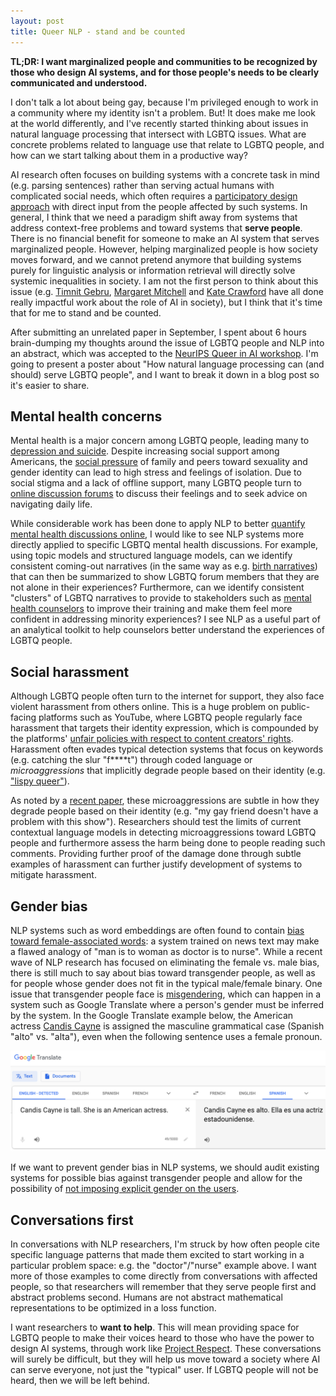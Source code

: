 ```yaml
---
layout: post
title: Queer NLP - stand and be counted
---
```


**TL;DR: I want marginalized people and communities to be recognized by those who design AI systems, and for those people's needs to be clearly communicated and understood.**

I don't talk a lot about being gay, because I'm privileged enough to work in a community where my identity isn't a problem. 
But! It does make me look at the world differently, and I've recently started thinking about issues in natural language processing that intersect with LGBTQ issues. 
What are concrete problems related to language use that relate to LGBTQ people, and how can we start talking about them in a productive way? 

AI research often focuses on building systems with a concrete task in mind (e.g. parsing sentences) rather than serving actual humans with complicated social needs, which often requires a [participatory design approach](https://en.wikipedia.org/wiki/Participatory_design) with direct input from the people affected by such systems.
In general, I think that we need a paradigm shift away from systems that address context-free problems and toward systems that **serve people**.
There is no financial benefit for someone to make an AI system that serves marginalized people.
However, helping marginalized people is how society moves forward, and we cannot pretend anymore that building systems purely for linguistic analysis or information retrieval will directly solve systemic inequalities in society.
I am not the first person to think about this issue (e.g. [Timnit Gebru](http://ai.stanford.edu/~tgebru/), [Margaret Mitchell](http://m-mitchell.com/) and [Kate Crawford](https://katecrawford.net/) have all done really impactful work about the role of AI in society), but I think that it's time that for me to stand and be counted.

After submitting an unrelated paper in September, I spent about 6 hours brain-dumping my thoughts around the issue of LGBTQ people and NLP into an abstract, which was accepted to the [NeurIPS Queer in AI workshop](https://sites.google.com/view/queer-in-ai/neurips-2019).
I'm going to present a poster about "How natural language processing can (and should) serve LGBTQ people", and I want to break it down in a blog post so it's easier to share.

## Mental health concerns

Mental health is a major concern among LGBTQ people, leading many to [depression and suicide](https://www.ncbi.nlm.nih.gov/pmc/articles/PMC4887282/).
Despite increasing social support among Americans, the [social pressure](https://www.ncbi.nlm.nih.gov/pmc/articles/PMC2072932/?iframe=true) of family and peers toward sexuality and gender identity can lead to high stress and feelings of isolation.
Due to social stigma and a lack of offline support, many LGBTQ people turn to [online discussion forums](https://dl.acm.org/citation.cfm?id=2675152) to discuss their feelings and to seek advice on navigating daily life.

While considerable work has been done to apply NLP to better [quantify mental health discussions online](http://www.munmund.net/pubs/CSCW19_MinorityStress.pdf), I would like to see NLP systems more directly applied to specific LGBTQ mental health discussions.
For example, using topic models and structured language models, can we identify consistent coming-out narratives (in the same way as e.g. [birth narratives](https://maria-antoniak.github.io/resources/2019_cscw_birth_stories.pdf)) that can then be summarized to show LGBTQ forum members that they are not alone in their experiences?
Furthermore, can we identify consistent "clusters" of LGBTQ narratives to provide to stakeholders such as [mental health counselors](https://www.crisistextline.org/) to improve their training and make them feel more confident in addressing minority experiences?
I see NLP as a useful part of an analytical toolkit to help counselors better understand the experiences of LGBTQ people.

## Social harassment

Although LGBTQ people often turn to the internet for support, they also face violent harassment from others online.
This is a huge problem on public-facing platforms such as YouTube, where LGBTQ people regularly face harassment that targets their identity expression, which is compounded by the platforms' [unfair policies with respect to content creators' rights](https://www.forbes.com/sites/rachelsandler/2019/08/14/lgbtq-creators-sue-youtube-for-alleged-discrimination/#26756886788e).
Harassment often evades typical detection systems that focus on keywords (e.g. catching the slur "f****t") through coded language or *microaggressions* that implicitly degrade people based on their identity (e.g. ["lispy queer"](https://www.washingtonpost.com/technology/2019/06/05/right-wing-youtuber-hurled-racist-homophobic-taunts-gay-reporter-company-did-nothing/)).

As noted by a [recent paper](https://www.aclweb.org/anthology/D19-1176/), these microaggressions are subtle in how they degrade people based on their identity (e.g. "my gay friend doesn't have a problem with this show").
Researchers should test the limits of current contextual language models in detecting microaggressions toward LGBTQ people and furthermore assess the harm being done to people reading such comments.
Providing further proof of the damage done through subtle examples of harassment can further justify development of systems to mitigate harassment.

## Gender bias

NLP systems such as word embeddings are often found to contain [bias toward female-associated words]((http://papers.nips.cc/paper/6228-man-is-to-computer-programmer-as-woman-is-to-homemaker-debiasing-word-embeddings.pdf)): a system trained on news text may make a flawed analogy of "man is to woman as doctor is to nurse".
While a recent wave of NLP research has focused on eliminating the female vs. male bias, there is still much to say about bias toward transgender people, as well as for people whose gender does not fit in the typical male/female binary.
One issue that transgender people face is [misgendering](https://en.wikipedia.org/wiki/Transphobia#Misgendering_and_exclusion), which can happen in a system such as Google Translate where a person's gender must be inferred by the system.
In the Google Translate example below, the American actress [Candis Cayne](https://en.wikipedia.org/wiki/Candis_Cayne) is assigned the masculine grammatical case (Spanish "alto" vs. "alta"), even when the following sentence uses a female pronoun.

![google_translate_misgender](../docs/queer_nlp_google_translate_misgender.png)

If we want to prevent gender bias in NLP systems, we should audit existing systems for possible bias against transgender people and allow for the possibility of [not imposing explicit gender on the users](https://venturebeat.com/2018/12/06/google-translate-now-returns-both-feminine-and-masculine-translations-for-words-and-phrases/).

## Conversations first

In conversations with NLP researchers, I'm struck by how often people cite specific language patterns that made them excited to start working in a particular problem space: e.g. the "doctor"/"nurse" example above.
I want more of those examples to come directly from conversations with affected people, so that researchers will remember that they serve people first and abstract problems second.
Humans are not abstract mathematical representations to be optimized in a loss function.

I want researchers to **want to help**.
This will mean providing space for LGBTQ people to make their voices heard to those who have the power to design AI systems, through work like [Project Respect](https://projectrespect.withgoogle.com/).
These conversations will surely be difficult, but they will help us move toward a society where AI can serve everyone, not just the "typical" user.
If LGBTQ people will not be heard, then we will be left behind.
